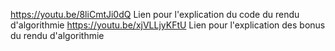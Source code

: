 https://youtu.be/8liCmtJi0dQ Lien pour l'explication du code du rendu d'algorithmie
https://youtu.be/xjVLLjyKFtU Lien pour l'explication des bonus du rendu d'algorithmie
